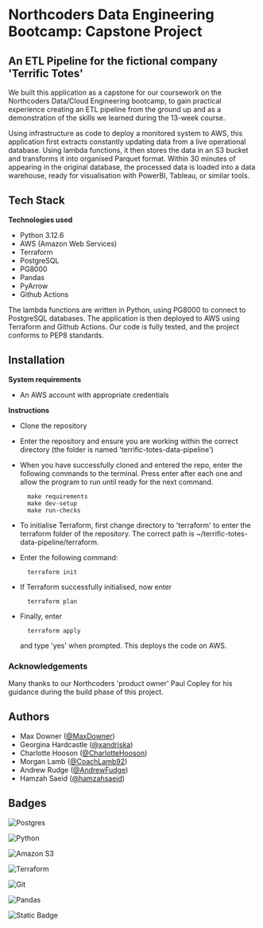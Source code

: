 # Northcoders Data Engineering Bootcamp: Capstone Project

## An ETL Pipeline for the fictional company 'Terrific Totes'  

We built this application as a capstone for our coursework on the Northcoders Data/Cloud Engineering bootcamp, to gain practical experience creating an ETL pipeline from the ground up and as a demonstration of the skills we learned during the 13-week course. 


Using infrastructure as code to deploy a monitored system to AWS, this application first extracts constantly updating data from a live operational database. Using lambda functions, it then stores the data in an S3 bucket and transforms it into organised Parquet format. Within 30 minutes of appearing in the original database, the processed data is loaded into a data warehouse, ready for visualisation with PowerBI, Tableau, or similar tools. 

## Tech Stack

**Technologies used**

* Python 3.12.6
* AWS (Amazon Web Services)
* Terraform
* PostgreSQL
* PG8000
* Pandas
* PyArrow
* Github Actions

The lambda functions are written in Python, using PG8000 to connect to PostgreSQL databases. The application is then deployed to AWS using Terraform and Github Actions. Our code is fully tested, and the project conforms to PEP8 standards.
## Installation

**System requirements**

* An AWS account with appropriate credentials

**Instructions**

* Clone the repository
* Enter the repository and ensure you are working within the correct directory (the folder is named 'terrific-totes-data-pipeline')
* When you have successfully cloned and entered the repo, enter the following commands to the terminal. Press enter after each one and allow the program to run until ready for the next command.

        make requirements
        make dev-setup
        make run-checks

* To initialise Terraform, first change directory to 'terraform' to enter the terraform folder of the repository. The correct path is ~/terrific-totes-data-pipeline/terraform. 
* Enter the following command:
    
        terraform init

* If Terraform successfully initialised, now enter

        terraform plan

* Finally, enter 

        terraform apply

    and type 'yes' when prompted. This deploys the code on AWS.

### Acknowledgements

Many thanks to our Northcoders 'product owner' Paul Copley for his guidance during the build phase of this project. 


## Authors

* Max Downer ([@MaxDowner](https://github.com/MaxDowner))
* Georgina Hardcastle ([@xandriska](https://github.com/xandriska))
* Charlotte Hooson ([@CharlotteHooson](https://github.com/CharlotteHooson))
* Morgan Lamb ([@CoachLamb92](https://github.com/CoachLamb92))
* Andrew Rudge ([@AndrewFudge](https://github.com/AndrewFudge))
* Hamzah Saeid ([@hamzahsaeid](https://github.com/hamzahsaeid))

## Badges


![Postgres](https://img.shields.io/badge/postgres-%23316192.svg?style=for-the-badge&logo=postgresql&logoColor=white)

![Python](https://img.shields.io/badge/python-3670A0?style=for-the-badge&logo=python&logoColor=ffdd54)

![Amazon S3](https://img.shields.io/badge/Amazon%20S3-FF9900?style=for-the-badge&logo=amazons3&logoColor=white)

![Terraform](https://img.shields.io/badge/terraform-%235835CC.svg?style=for-the-badge&logo=terraform&logoColor=white)

![Git](https://img.shields.io/badge/git-%23F05033.svg?style=for-the-badge&logo=git&logoColor=white)

![Pandas](https://img.shields.io/badge/pandas-%23150458.svg?style=for-the-badge&logo=pandas&logoColor=white)

![Static Badge](https://img.shields.io/badge/test%20coverage-over%2090%20percent-green)
